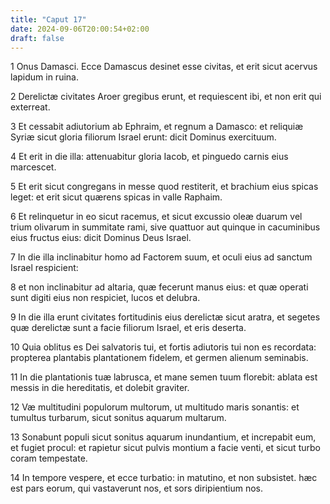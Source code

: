 ```yaml
---
title: "Caput 17"
date: 2024-09-06T20:00:54+02:00
draft: false
---
```



1 Onus Damasci. Ecce Damascus desinet esse civitas, et erit sicut acervus lapidum in ruina.

2 Derelictæ civitates Aroer gregibus erunt, et requiescent ibi, et non erit qui exterreat.

3 Et cessabit adiutorium ab Ephraim, et regnum a Damasco: et reliquiæ Syriæ sicut gloria filiorum Israel erunt: dicit Dominus exercituum.

4 Et erit in die illa: attenuabitur gloria Iacob, et pinguedo carnis eius marcescet.

5 Et erit sicut congregans in messe quod restiterit, et brachium eius spicas leget: et erit sicut quærens spicas in valle Raphaim.

6 Et relinquetur in eo sicut racemus, et sicut excussio oleæ duarum vel trium olivarum in summitate rami, sive quattuor aut quinque in cacuminibus eius fructus eius: dicit Dominus Deus Israel.

7 In die illa inclinabitur homo ad Factorem suum, et oculi eius ad sanctum Israel respicient:

8 et non inclinabitur ad altaria, quæ fecerunt manus eius: et quæ operati sunt digiti eius non respiciet, lucos et delubra.

9 In die illa erunt civitates fortitudinis eius derelictæ sicut aratra, et segetes quæ derelictæ sunt a facie filiorum Israel, et eris deserta.

10 Quia oblitus es Dei salvatoris tui, et fortis adiutoris tui non es recordata: propterea plantabis plantationem fidelem, et germen alienum seminabis.

11 In die plantationis tuæ labrusca, et mane semen tuum florebit: ablata est messis in die hereditatis, et dolebit graviter.

12 Væ multitudini populorum multorum, ut multitudo maris sonantis: et tumultus turbarum, sicut sonitus aquarum multarum.

13 Sonabunt populi sicut sonitus aquarum inundantium, et increpabit eum, et fugiet procul: et rapietur sicut pulvis montium a facie venti, et sicut turbo coram tempestate.

14 In tempore vespere, et ecce turbatio: in matutino, et non subsistet. hæc est pars eorum, qui vastaverunt nos, et sors diripientium nos.

